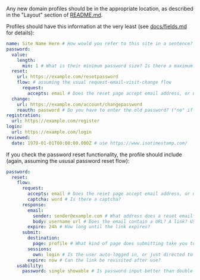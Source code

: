 Any new domain profiles should be in the appropriate location, as described in
the "Layout" section of [README.md][].

Profiles should have this information at the very least (see [docs/fields.md][]
for details):

[README.md]: README.md
[docs/fields.md]: docs/fields.md

```yaml
name: Site Name Here # How would you refer to this site in a sentence?
password:
  value:
    length:
      min: 1 # What is their minimum password size? Is there a maximum?
  reset:
    url: https://example.com/resetpassword
    flow: # assuming the usual request-email-visit-change flow
      request:
        accepts: email # Does the reset page accept email address, or username?
  change:
    url: https://example.com/account/changepassword
    reauth: password # Do you have to enter the old password? ("no" if not)
registration:
  url: https://example.com/register
login:
  url: https://example.com/login
reviewed:
  date: 1970-01-01T00:00:00.000Z # use https://www.isotimestamp.com/
```

If you check the password reset functionality, the profile should include
(again, assuming the ususal password reset flow):

```yaml
password:
  reset:
    flow:
      request:
        accepts: email # Does the reset page accept email address, or username?
        captcha: word # Is there a captcha?
      response:
        email:
          sender: sender@example.com # What address does a reset email come from?
          body: username url # Does the email contain a URL? A link? User info?
        expire: 24h # How long until the link expires?
      submit:
        destination:
          page: profile # What kind of page does submitting take you to?
        sessions:
          own: login # Is the user auto-logged in, or just directed to do so?
        expire: now # Can the link be revisited after use?
    usability:
      password: single showable # Is password input better than double-blind?
```
